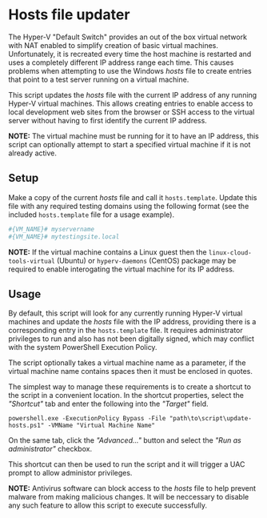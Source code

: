 # Hosts file updater

The Hyper-V "Default Switch" provides an out of the box virtual network with NAT enabled to simplify creation of basic virtual machines. Unfortunately, it is recreated every time the host machine is restarted and uses a completely different IP address range each time. This causes problems when attempting to use the Windows *hosts* file to create entries that point to a test server running on a virtual machine.

This script updates the *hosts* file with the current IP address of any running Hyper-V virtual machines. This allows creating entries to enable access to local development web sites from the browser or SSH access to the virtual server without having to first identify the current IP address.

**NOTE:** The virtual machine must be running for it to have an IP address, this script can optionally attempt to start a specified virtual machine if it is not already active.

## Setup

Make a copy of the current *hosts* file and call it `hosts.template`. Update this file with any required testing domains using the following format (see the included `hosts.template` file for a usage example).

```ini
#{VM_NAME}# myservername
#{VM_NAME}# mytestingsite.local
```

**NOTE:** If the virtual machine contains a Linux guest then the `linux-cloud-tools-virtual` (Ubuntu) or `hyperv-daemons` (CentOS) package may be required to enable interogating the virtual machine for its IP address.

## Usage

By default, this script will look for any currently running Hyper-V virtual machines and update the *hosts* file with the IP address, providing there is a corresponding entry in the `hosts.template` file. It requires administrator privileges to run and also has not been digitally signed, which may conflict with the system PowerShell Execution Policy.

The script optionally takes a virtual machine name as a parameter, if the virtual machine name contains spaces then it must be enclosed in quotes. 

The simplest way to manage these requirements is to create a shortcut to the script in a convenient location. In the shortcut properties, select the *"Shortcut"* tab and enter the following into the *"Target"* field.

```
powershell.exe -ExecutionPolicy Bypass -File "path\to\script\update-hosts.ps1" -VMName "Virtual Machine Name"
```

On the same tab, click the *"Advanced..."* button and select the *"Run as administrator"* checkbox.

This shortcut can then be used to run the script and it will trigger a UAC prompt to allow administor privileges.

**NOTE:** Antivirus software can block access to the *hosts* file to help prevent malware from making malicious changes. It will be neccessary to disable any such feature to allow this script to execute successfully.
